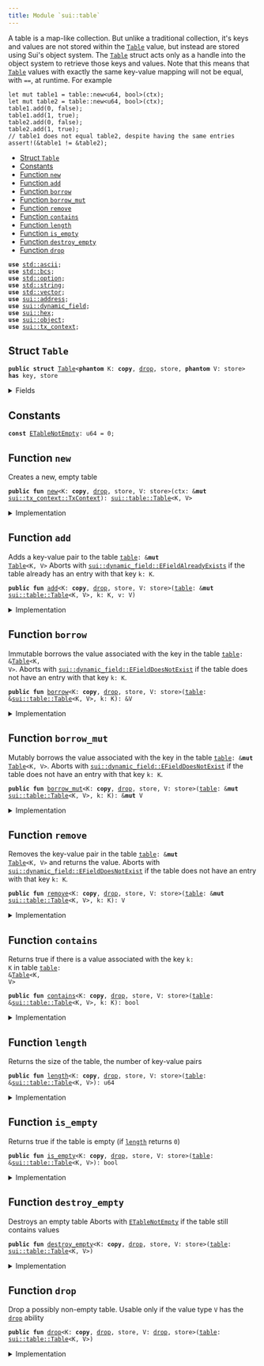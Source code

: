 ```yaml
---
title: Module `sui::table`
---
```


A table is a map-like collection. But unlike a traditional collection, it's keys and values are
not stored within the <code><a href="../sui/table.md#sui_table_Table">Table</a></code> value, but instead are stored using Sui's object system. The
<code><a href="../sui/table.md#sui_table_Table">Table</a></code> struct acts only as a handle into the object system to retrieve those keys and values.
Note that this means that <code><a href="../sui/table.md#sui_table_Table">Table</a></code> values with exactly the same key-value mapping will not be
equal, with <code>==</code>, at runtime. For example
```move
let mut table1 = table::new<u64, bool>(ctx);
let mut table2 = table::new<u64, bool>(ctx);
table1.add(0, false);
table1.add(1, true);
table2.add(0, false);
table2.add(1, true);
// table1 does not equal table2, despite having the same entries
assert!(&table1 != &table2);
```


-  [Struct `Table`](#sui_table_Table)
-  [Constants](#@Constants_0)
-  [Function `new`](#sui_table_new)
-  [Function `add`](#sui_table_add)
-  [Function `borrow`](#sui_table_borrow)
-  [Function `borrow_mut`](#sui_table_borrow_mut)
-  [Function `remove`](#sui_table_remove)
-  [Function `contains`](#sui_table_contains)
-  [Function `length`](#sui_table_length)
-  [Function `is_empty`](#sui_table_is_empty)
-  [Function `destroy_empty`](#sui_table_destroy_empty)
-  [Function `drop`](#sui_table_drop)


<pre><code><b>use</b> <a href="../std/ascii.md#std_ascii">std::ascii</a>;
<b>use</b> <a href="../std/bcs.md#std_bcs">std::bcs</a>;
<b>use</b> <a href="../std/option.md#std_option">std::option</a>;
<b>use</b> <a href="../std/string.md#std_string">std::string</a>;
<b>use</b> <a href="../std/vector.md#std_vector">std::vector</a>;
<b>use</b> <a href="../sui/address.md#sui_address">sui::address</a>;
<b>use</b> <a href="../sui/dynamic_field.md#sui_dynamic_field">sui::dynamic_field</a>;
<b>use</b> <a href="../sui/hex.md#sui_hex">sui::hex</a>;
<b>use</b> <a href="../sui/object.md#sui_object">sui::object</a>;
<b>use</b> <a href="../sui/tx_context.md#sui_tx_context">sui::tx_context</a>;
</code></pre>



<a name="sui_table_Table"></a>

## Struct `Table`



<pre><code><b>public</b> <b>struct</b> <a href="../sui/table.md#sui_table_Table">Table</a>&lt;<b>phantom</b> K: <b>copy</b>, <a href="../sui/table.md#sui_table_drop">drop</a>, store, <b>phantom</b> V: store&gt; <b>has</b> key, store
</code></pre>



<details>
<summary>Fields</summary>


<dl>
<dt>
<code>id: <a href="../sui/object.md#sui_object_UID">sui::object::UID</a></code>
</dt>
<dd>
 the ID of this table
</dd>
<dt>
<code>size: u64</code>
</dt>
<dd>
 the number of key-value pairs in the table
</dd>
</dl>


</details>

<a name="@Constants_0"></a>

## Constants


<a name="sui_table_ETableNotEmpty"></a>



<pre><code><b>const</b> <a href="../sui/table.md#sui_table_ETableNotEmpty">ETableNotEmpty</a>: u64 = 0;
</code></pre>



<a name="sui_table_new"></a>

## Function `new`

Creates a new, empty table


<pre><code><b>public</b> <b>fun</b> <a href="../sui/table.md#sui_table_new">new</a>&lt;K: <b>copy</b>, <a href="../sui/table.md#sui_table_drop">drop</a>, store, V: store&gt;(ctx: &<b>mut</b> <a href="../sui/tx_context.md#sui_tx_context_TxContext">sui::tx_context::TxContext</a>): <a href="../sui/table.md#sui_table_Table">sui::table::Table</a>&lt;K, V&gt;
</code></pre>



<details>
<summary>Implementation</summary>


<pre><code><b>public</b> <b>fun</b> <a href="../sui/table.md#sui_table_new">new</a>&lt;K: <b>copy</b> + <a href="../sui/table.md#sui_table_drop">drop</a> + store, V: store&gt;(ctx: &<b>mut</b> TxContext): <a href="../sui/table.md#sui_table_Table">Table</a>&lt;K, V&gt; {
    <a href="../sui/table.md#sui_table_Table">Table</a> {
        id: <a href="../sui/object.md#sui_object_new">object::new</a>(ctx),
        size: 0,
    }
}
</code></pre>



</details>

<a name="sui_table_add"></a>

## Function `add`

Adds a key-value pair to the table <code><a href="../sui/table.md#sui_table">table</a>: &<b>mut</b> <a href="../sui/table.md#sui_table_Table">Table</a>&lt;K, V&gt;</code>
Aborts with <code><a href="../sui/dynamic_field.md#sui_dynamic_field_EFieldAlreadyExists">sui::dynamic_field::EFieldAlreadyExists</a></code> if the table already has an entry with
that key <code>k: K</code>.


<pre><code><b>public</b> <b>fun</b> <a href="../sui/table.md#sui_table_add">add</a>&lt;K: <b>copy</b>, <a href="../sui/table.md#sui_table_drop">drop</a>, store, V: store&gt;(<a href="../sui/table.md#sui_table">table</a>: &<b>mut</b> <a href="../sui/table.md#sui_table_Table">sui::table::Table</a>&lt;K, V&gt;, k: K, v: V)
</code></pre>



<details>
<summary>Implementation</summary>


<pre><code><b>public</b> <b>fun</b> <a href="../sui/table.md#sui_table_add">add</a>&lt;K: <b>copy</b> + <a href="../sui/table.md#sui_table_drop">drop</a> + store, V: store&gt;(<a href="../sui/table.md#sui_table">table</a>: &<b>mut</b> <a href="../sui/table.md#sui_table_Table">Table</a>&lt;K, V&gt;, k: K, v: V) {
    field::add(&<b>mut</b> <a href="../sui/table.md#sui_table">table</a>.id, k, v);
    <a href="../sui/table.md#sui_table">table</a>.size = <a href="../sui/table.md#sui_table">table</a>.size + 1;
}
</code></pre>



</details>

<a name="sui_table_borrow"></a>

## Function `borrow`

Immutable borrows the value associated with the key in the table <code><a href="../sui/table.md#sui_table">table</a>: &<a href="../sui/table.md#sui_table_Table">Table</a>&lt;K, V&gt;</code>.
Aborts with <code><a href="../sui/dynamic_field.md#sui_dynamic_field_EFieldDoesNotExist">sui::dynamic_field::EFieldDoesNotExist</a></code> if the table does not have an entry with
that key <code>k: K</code>.


<pre><code><b>public</b> <b>fun</b> <a href="../sui/borrow.md#sui_borrow">borrow</a>&lt;K: <b>copy</b>, <a href="../sui/table.md#sui_table_drop">drop</a>, store, V: store&gt;(<a href="../sui/table.md#sui_table">table</a>: &<a href="../sui/table.md#sui_table_Table">sui::table::Table</a>&lt;K, V&gt;, k: K): &V
</code></pre>



<details>
<summary>Implementation</summary>


<pre><code><b>public</b> <b>fun</b> <a href="../sui/borrow.md#sui_borrow">borrow</a>&lt;K: <b>copy</b> + <a href="../sui/table.md#sui_table_drop">drop</a> + store, V: store&gt;(<a href="../sui/table.md#sui_table">table</a>: &<a href="../sui/table.md#sui_table_Table">Table</a>&lt;K, V&gt;, k: K): &V {
    field::borrow(&<a href="../sui/table.md#sui_table">table</a>.id, k)
}
</code></pre>



</details>

<a name="sui_table_borrow_mut"></a>

## Function `borrow_mut`

Mutably borrows the value associated with the key in the table <code><a href="../sui/table.md#sui_table">table</a>: &<b>mut</b> <a href="../sui/table.md#sui_table_Table">Table</a>&lt;K, V&gt;</code>.
Aborts with <code><a href="../sui/dynamic_field.md#sui_dynamic_field_EFieldDoesNotExist">sui::dynamic_field::EFieldDoesNotExist</a></code> if the table does not have an entry with
that key <code>k: K</code>.


<pre><code><b>public</b> <b>fun</b> <a href="../sui/table.md#sui_table_borrow_mut">borrow_mut</a>&lt;K: <b>copy</b>, <a href="../sui/table.md#sui_table_drop">drop</a>, store, V: store&gt;(<a href="../sui/table.md#sui_table">table</a>: &<b>mut</b> <a href="../sui/table.md#sui_table_Table">sui::table::Table</a>&lt;K, V&gt;, k: K): &<b>mut</b> V
</code></pre>



<details>
<summary>Implementation</summary>


<pre><code><b>public</b> <b>fun</b> <a href="../sui/table.md#sui_table_borrow_mut">borrow_mut</a>&lt;K: <b>copy</b> + <a href="../sui/table.md#sui_table_drop">drop</a> + store, V: store&gt;(<a href="../sui/table.md#sui_table">table</a>: &<b>mut</b> <a href="../sui/table.md#sui_table_Table">Table</a>&lt;K, V&gt;, k: K): &<b>mut</b> V {
    field::borrow_mut(&<b>mut</b> <a href="../sui/table.md#sui_table">table</a>.id, k)
}
</code></pre>



</details>

<a name="sui_table_remove"></a>

## Function `remove`

Removes the key-value pair in the table <code><a href="../sui/table.md#sui_table">table</a>: &<b>mut</b> <a href="../sui/table.md#sui_table_Table">Table</a>&lt;K, V&gt;</code> and returns the value.
Aborts with <code><a href="../sui/dynamic_field.md#sui_dynamic_field_EFieldDoesNotExist">sui::dynamic_field::EFieldDoesNotExist</a></code> if the table does not have an entry with
that key <code>k: K</code>.


<pre><code><b>public</b> <b>fun</b> <a href="../sui/table.md#sui_table_remove">remove</a>&lt;K: <b>copy</b>, <a href="../sui/table.md#sui_table_drop">drop</a>, store, V: store&gt;(<a href="../sui/table.md#sui_table">table</a>: &<b>mut</b> <a href="../sui/table.md#sui_table_Table">sui::table::Table</a>&lt;K, V&gt;, k: K): V
</code></pre>



<details>
<summary>Implementation</summary>


<pre><code><b>public</b> <b>fun</b> <a href="../sui/table.md#sui_table_remove">remove</a>&lt;K: <b>copy</b> + <a href="../sui/table.md#sui_table_drop">drop</a> + store, V: store&gt;(<a href="../sui/table.md#sui_table">table</a>: &<b>mut</b> <a href="../sui/table.md#sui_table_Table">Table</a>&lt;K, V&gt;, k: K): V {
    <b>let</b> v = field::remove(&<b>mut</b> <a href="../sui/table.md#sui_table">table</a>.id, k);
    <a href="../sui/table.md#sui_table">table</a>.size = <a href="../sui/table.md#sui_table">table</a>.size - 1;
    v
}
</code></pre>



</details>

<a name="sui_table_contains"></a>

## Function `contains`

Returns true if there is a value associated with the key <code>k: K</code> in table <code><a href="../sui/table.md#sui_table">table</a>: &<a href="../sui/table.md#sui_table_Table">Table</a>&lt;K, V&gt;</code>


<pre><code><b>public</b> <b>fun</b> <a href="../sui/table.md#sui_table_contains">contains</a>&lt;K: <b>copy</b>, <a href="../sui/table.md#sui_table_drop">drop</a>, store, V: store&gt;(<a href="../sui/table.md#sui_table">table</a>: &<a href="../sui/table.md#sui_table_Table">sui::table::Table</a>&lt;K, V&gt;, k: K): bool
</code></pre>



<details>
<summary>Implementation</summary>


<pre><code><b>public</b> <b>fun</b> <a href="../sui/table.md#sui_table_contains">contains</a>&lt;K: <b>copy</b> + <a href="../sui/table.md#sui_table_drop">drop</a> + store, V: store&gt;(<a href="../sui/table.md#sui_table">table</a>: &<a href="../sui/table.md#sui_table_Table">Table</a>&lt;K, V&gt;, k: K): bool {
    field::exists_with_type&lt;K, V&gt;(&<a href="../sui/table.md#sui_table">table</a>.id, k)
}
</code></pre>



</details>

<a name="sui_table_length"></a>

## Function `length`

Returns the size of the table, the number of key-value pairs


<pre><code><b>public</b> <b>fun</b> <a href="../sui/table.md#sui_table_length">length</a>&lt;K: <b>copy</b>, <a href="../sui/table.md#sui_table_drop">drop</a>, store, V: store&gt;(<a href="../sui/table.md#sui_table">table</a>: &<a href="../sui/table.md#sui_table_Table">sui::table::Table</a>&lt;K, V&gt;): u64
</code></pre>



<details>
<summary>Implementation</summary>


<pre><code><b>public</b> <b>fun</b> <a href="../sui/table.md#sui_table_length">length</a>&lt;K: <b>copy</b> + <a href="../sui/table.md#sui_table_drop">drop</a> + store, V: store&gt;(<a href="../sui/table.md#sui_table">table</a>: &<a href="../sui/table.md#sui_table_Table">Table</a>&lt;K, V&gt;): u64 {
    <a href="../sui/table.md#sui_table">table</a>.size
}
</code></pre>



</details>

<a name="sui_table_is_empty"></a>

## Function `is_empty`

Returns true if the table is empty (if <code><a href="../sui/table.md#sui_table_length">length</a></code> returns <code>0</code>)


<pre><code><b>public</b> <b>fun</b> <a href="../sui/table.md#sui_table_is_empty">is_empty</a>&lt;K: <b>copy</b>, <a href="../sui/table.md#sui_table_drop">drop</a>, store, V: store&gt;(<a href="../sui/table.md#sui_table">table</a>: &<a href="../sui/table.md#sui_table_Table">sui::table::Table</a>&lt;K, V&gt;): bool
</code></pre>



<details>
<summary>Implementation</summary>


<pre><code><b>public</b> <b>fun</b> <a href="../sui/table.md#sui_table_is_empty">is_empty</a>&lt;K: <b>copy</b> + <a href="../sui/table.md#sui_table_drop">drop</a> + store, V: store&gt;(<a href="../sui/table.md#sui_table">table</a>: &<a href="../sui/table.md#sui_table_Table">Table</a>&lt;K, V&gt;): bool {
    <a href="../sui/table.md#sui_table">table</a>.size == 0
}
</code></pre>



</details>

<a name="sui_table_destroy_empty"></a>

## Function `destroy_empty`

Destroys an empty table
Aborts with <code><a href="../sui/table.md#sui_table_ETableNotEmpty">ETableNotEmpty</a></code> if the table still contains values


<pre><code><b>public</b> <b>fun</b> <a href="../sui/table.md#sui_table_destroy_empty">destroy_empty</a>&lt;K: <b>copy</b>, <a href="../sui/table.md#sui_table_drop">drop</a>, store, V: store&gt;(<a href="../sui/table.md#sui_table">table</a>: <a href="../sui/table.md#sui_table_Table">sui::table::Table</a>&lt;K, V&gt;)
</code></pre>



<details>
<summary>Implementation</summary>


<pre><code><b>public</b> <b>fun</b> <a href="../sui/table.md#sui_table_destroy_empty">destroy_empty</a>&lt;K: <b>copy</b> + <a href="../sui/table.md#sui_table_drop">drop</a> + store, V: store&gt;(<a href="../sui/table.md#sui_table">table</a>: <a href="../sui/table.md#sui_table_Table">Table</a>&lt;K, V&gt;) {
    <b>let</b> <a href="../sui/table.md#sui_table_Table">Table</a> { id, size } = <a href="../sui/table.md#sui_table">table</a>;
    <b>assert</b>!(size == 0, <a href="../sui/table.md#sui_table_ETableNotEmpty">ETableNotEmpty</a>);
    id.delete()
}
</code></pre>



</details>

<a name="sui_table_drop"></a>

## Function `drop`

Drop a possibly non-empty table.
Usable only if the value type <code>V</code> has the <code><a href="../sui/table.md#sui_table_drop">drop</a></code> ability


<pre><code><b>public</b> <b>fun</b> <a href="../sui/table.md#sui_table_drop">drop</a>&lt;K: <b>copy</b>, <a href="../sui/table.md#sui_table_drop">drop</a>, store, V: <a href="../sui/table.md#sui_table_drop">drop</a>, store&gt;(<a href="../sui/table.md#sui_table">table</a>: <a href="../sui/table.md#sui_table_Table">sui::table::Table</a>&lt;K, V&gt;)
</code></pre>



<details>
<summary>Implementation</summary>


<pre><code><b>public</b> <b>fun</b> <a href="../sui/table.md#sui_table_drop">drop</a>&lt;K: <b>copy</b> + <a href="../sui/table.md#sui_table_drop">drop</a> + store, V: <a href="../sui/table.md#sui_table_drop">drop</a> + store&gt;(<a href="../sui/table.md#sui_table">table</a>: <a href="../sui/table.md#sui_table_Table">Table</a>&lt;K, V&gt;) {
    <b>let</b> <a href="../sui/table.md#sui_table_Table">Table</a> { id, size: _ } = <a href="../sui/table.md#sui_table">table</a>;
    id.delete()
}
</code></pre>



</details>
